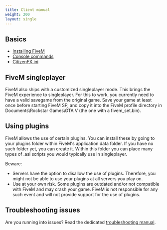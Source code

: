 ```yaml
---
title: Client manual
weight: 200
layout: single
---
```


Basics
------
- [Installing FiveM](/docs/client-manual/installing-fivem)
- [Console commands](/docs/client-manual/console-commands)
- [CitizenFX.ini](/docs/client-manual/citizenfx)

FiveM singleplayer
------------------
FiveM also ships with a customized singleplayer mode. This brings the FiveM experience to singleplayer. For this to
work, you currently need to have a valid savegame from the original game. Save your game at least once before starting
FiveM SP, and copy it into the FiveM profile directory in Documents\Rockstar Games\GTA V (the one with a fivem_set.bin).

Using plugins
-------------
FiveM allows the use of certain plugins. You can install these by going to your plugins folder within FiveM's
application data folder. If you have no such folder yet, you can create it. Within this folder you can place
many types of .asi scripts you would typically use in singleplayer.

Beware:

- Servers have the option to disallow the use of plugins. Therefore, you might not be able to use your plugins at all
  servers you play on.
- Use at your own risk. Some plugins are outdated and/or not compatible with FiveM and may crash your game.
  FiveM is not responsible for any such event and will not provide support for the use of plugins.

<!--
Server Browser

The server browser allows for some neat searching tricks:

- Type `~foo ~bar` to exclude servers running foo or bar
-->

Troubleshooting issues
----------------------
Are you running into issues? Read the dedicated [troubleshooting manual](/docs/support/client-issues).
